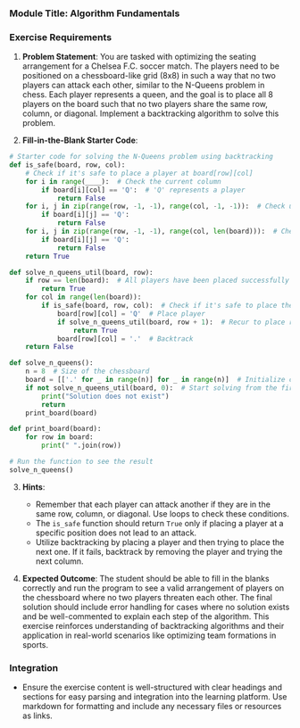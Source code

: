 ### Module Title: Algorithm Fundamentals ###

### Exercise Requirements ###

1. **Problem Statement**: 
   You are tasked with optimizing the seating arrangement for a Chelsea F.C. soccer match. The players need to be positioned on a chessboard-like grid (8x8) in such a way that no two players can attack each other, similar to the N-Queens problem in chess. Each player represents a queen, and the goal is to place all 8 players on the board such that no two players share the same row, column, or diagonal. Implement a backtracking algorithm to solve this problem.

2. **Fill-in-the-Blank Starter Code**:
```python
# Starter code for solving the N-Queens problem using backtracking
def is_safe(board, row, col):
    # Check if it's safe to place a player at board[row][col]
    for i in range(____):  # Check the current column
        if board[i][col] == 'Q':  # 'Q' represents a player
            return False
    for i, j in zip(range(row, -1, -1), range(col, -1, -1)):  # Check upper diagonal on left side
        if board[i][j] == 'Q':
            return False
    for i, j in zip(range(row, -1, -1), range(col, len(board))):  # Check upper diagonal on right side
        if board[i][j] == 'Q':
            return False
    return True

def solve_n_queens_util(board, row):
    if row == len(board):  # All players have been placed successfully
        return True
    for col in range(len(board)):
        if is_safe(board, row, col):  # Check if it's safe to place the player
            board[row][col] = 'Q'  # Place player
            if solve_n_queens_util(board, row + 1):  # Recur to place rest of the players
                return True
            board[row][col] = '.'  # Backtrack
    return False

def solve_n_queens():
    n = 8  # Size of the chessboard
    board = [['.' for _ in range(n)] for _ in range(n)]  # Initialize chessboard
    if not solve_n_queens_util(board, 0):  # Start solving from the first row
        print("Solution does not exist")
        return
    print_board(board)

def print_board(board):
    for row in board:
        print(" ".join(row))

# Run the function to see the result
solve_n_queens()
```

3. **Hints**:
   - Remember that each player can attack another if they are in the same row, column, or diagonal. Use loops to check these conditions.
   - The `is_safe` function should return `True` only if placing a player at a specific position does not lead to an attack.
   - Utilize backtracking by placing a player and then trying to place the next one. If it fails, backtrack by removing the player and trying the next column.

4. **Expected Outcome**:
   The student should be able to fill in the blanks correctly and run the program to see a valid arrangement of players on the chessboard where no two players threaten each other. The final solution should include error handling for cases where no solution exists and be well-commented to explain each step of the algorithm. This exercise reinforces understanding of backtracking algorithms and their application in real-world scenarios like optimizing team formations in sports.

### Integration ###
- Ensure the exercise content is well-structured with clear headings and sections for easy parsing and integration into the learning platform. Use markdown for formatting and include any necessary files or resources as links.